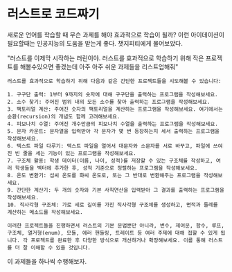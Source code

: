 # 러스트로 코드짜기

새로운 언어를 학습할 때 무슨 과제를 해야 효과적으로 학습이 될까? 이런 아이데이션이 필요할때는 인공지능의 도움을 받는게 좋다. 챗지피티에게 물어보았다.

"러스트를 이제막 시작하는 러린이야. 러스트를 효과적으로 학습하기 위해 작은 프로젝트를 해볼수있으면 좋겠는데 아주 아주 쉬운 과제들을 리스트업해줘"

```
러스트를 효과적으로 학습하기 위해 다음과 같은 간단한 프로젝트들을 시도해볼 수 있습니다:

1. 구구단 출력: 1부터 9까지의 숫자에 대해 구구단을 출력하는 프로그램을 작성해보세요.
2. 소수 찾기: 주어진 범위 내의 모든 소수를 찾아 출력하는 프로그램을 작성해보세요.
3. 팩토리얼 계산: 주어진 숫자의 팩토리얼을 계산하는 프로그램을 작성해보세요. 여기에서는 순환(recursion)의 개념도 함께 고려해보세요.
4. 피보나치 수열: 주어진 개수만큼의 피보나치 수열을 출력하는 프로그램을 작성해보세요.
5. 문자 카운트: 문자열을 입력받아 각 문자가 몇 번 등장하는지 세서 출력하는 프로그램을 작성해보세요.
6. 텍스트 파일 다루기: 텍스트 파일을 열어서 대문자와 소문자를 서로 바꾸고, 파일에 쓰여진 빈 줄을 세는 기능이 있는 프로그램을 작성해보세요.
7. 구조체 활용: 학생 데이터(이름, 나이, 성적)를 저장할 수 있는 구조체를 작성하고, 여러 학생들을 벡터에 추가한 후, 성적 기준으로 정렬하는 프로그램을 작성해보세요.
8. 온도 변환기: 섭씨 온도를 화씨 온도로, 또는 그 반대로 변환해주는 프로그램을 작성해보세요.
9. 간단한 계산기: 두 개의 숫자와 기본 사칙연산을 입력받아 그 결과를 출력하는 프로그램을 작성해보세요.
10. 직사각형 구조체: 가로 세로 길이를 가진 직사각형 구조체를 생성하고, 면적과 둘레를 계산하는 메소드를 작성해보세요.

이러한 프로젝트들을 진행하면서 러스트의 기본 문법뿐만 아니라, 변수, 제어문, 함수, 루프, 구조체, 열거형(enum), 모듈, 에러 핸들링, 트레이트 등 여러 주제에 대해 접할 수 있게 됩니다. 각 프로젝트를 완료한 후 다양한 방식으로 개선하거나 확장해보세요. 이를 통해 러스트를 더 잘 이해할 수 있을 것입니다.
```

이 과제들을 하나씩 수행해보자.
